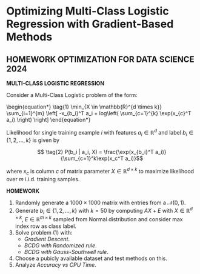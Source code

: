 # Optimizing Multi-Class Logistic Regression with Gradient-Based Methods
## HOMEWORK OPTIMIZATION FOR DATA SCIENCE 2024  
**MULTI-CLASS LOGISTIC REGRESSION**  

Consider a Multi-Class Logistic problem of the form: 

\begin{equation*}
\tag{1} \min_{X \in \mathbb{R}^{d \times k}} \sum_{i=1}^{m} \left[ -x_{b_i}^T a_i + log\left( \sum_{c=1}^{k} \exp(x_{c}^T a_i) \right) \right]
\end{equation*}

Likelihood for single training example $i$ with features $a_i \in \mathbb{R}^{d}$ and label $b_i \in \{1, 2, \ldots, k\}$ is given by  

$$ \tag{2} P(b_i | a_i, X) = \frac{\exp(x_{b_i}^T a_i)}{\sum_{c=1}^k\exp(x_c^T a_i)}$$

where $x_c$ is column $c$ of matrix parameter $X \in \mathbb{R}^{d \times k}$ to maximize likelihood over $m$ i.i.d. training samples.

**HOMEWORK**
1. Randomly generate a $1000 \times 1000$ matrix with entries from a $\mathcal{N}(0,1)$.
2. Generate $b_i \in \{1, 2, \ldots, k\}$ with $k = 50$ by computing $AX + E$ with $X \in \mathbb{R}^{d \times k}$, $E \in \mathbb{R}^{m \times k}$ sampled from Normal distribution and consider max index row as class label.
3. Solve problem $(1)$ with:
   - *Gradient Descent*.
   - *BCDG with Randomized rule*.
   - *BCDG with Gauss-Southwell rule*.
7. Choose a pubicly available dataset and test methods on this.
8. Analyze *Accuracy vs CPU Time*.
